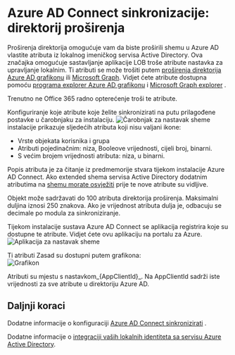 <properties
   pageTitle="Azure AD Connect sinkronizacije: direktorij proširenja | Microsoft Azure"
   description="U ovoj se temi opisuje značajku proširenja direktorija u Azure AD Connect."
   services="active-directory"
   documentationCenter=""
   authors="AndKjell"
   manager="femila"
   editor=""/>

<tags
   ms.service="active-directory"
   ms.devlang="na"
   ms.topic="article"
   ms.tgt_pltfrm="na"
   ms.workload="identity"
   ms.date="08/19/2016"
   ms.author="billmath"/>

# <a name="azure-ad-connect-sync-directory-extensions"></a>Azure AD Connect sinkronizacije: direktorij proširenja
Proširenja direktorija omogućuje vam da biste proširili shemu u Azure AD vlastite atributa iz lokalnog imeničkog servisa Active Directory. Ova značajka omogućuje sastavljanje aplikacije LOB troše atribute nastavka za upravljanje lokalnim. Ti atributi se može trošiti putem [proširenja direktorija Azure AD grafikonu](https://msdn.microsoft.com/Library/Azure/Ad/Graph/howto/azure-ad-graph-api-directory-schema-extensions) ili [Microsoft Graph](https://graph.microsoft.io/). Vidjet ćete atribute dostupna pomoću [programa explorer Azure AD grafikonu](https://graphexplorer.cloudapp.net) i [Microsoft Graph explorer](https://graphexplorer2.azurewebsites.net/) .

Trenutno ne Office 365 radno opterećenje troši te atribute.

Konfiguriranje koje atribute koje želite sinkronizirati na putu prilagođene postavke u čarobnjaku za instalaciju.
![Čarobnjak za nastavak sheme](./media/active-directory-aadconnectsync-feature-directory-extensions/extension2.png) instalacije prikazuje sljedećih atributa koji nisu valjani ikone:

- Vrste objekata korisnika i grupa
- Atributi pojedinačnim: niza, Booleove vrijednosti, cijeli broj, binarni.
- S većim brojem vrijednosti atributa: niza, u binarni.

Popis atributa je za čitanje iz predmemorije stvara tijekom instalacije Azure AD Connect. Ako extended shema servisa Active Directory dodatnim atributima na [shemu morate osvježiti](active-directory-aadconnectsync-installation-wizard.md#refresh-directory-schema) prije te nove atribute su vidljive.

Objekt može sadržavati do 100 atributa direktorija proširenja. Maksimalni duljina iznosi 250 znakova. Ako je vrijednost atributa dulja je, odbacuju se decimale po modula za sinkroniziranje.

Tijekom instalacije sustava Azure AD Connect se aplikacija registrira koje su dostupne te atribute. Vidjet ćete ovu aplikaciju na portalu za Azure.  
![Aplikacija za nastavak sheme](./media/active-directory-aadconnectsync-feature-directory-extensions/extension3.png)

Ti atributi Zasad su dostupni putem grafikona:  
![Grafikon](./media/active-directory-aadconnectsync-feature-directory-extensions/extension4.png)

Atributi su mjestu s nastavkom\_{AppClientId}\_. Na AppClientId sadrži iste vrijednosti za sve atribute u direktoriju Azure AD.

## <a name="next-steps"></a>Daljnji koraci
Dodatne informacije o konfiguraciji [Azure AD Connect sinkronizirati](active-directory-aadconnectsync-whatis.md) .

Dodatne informacije o [integraciji vaših lokalnih identiteta sa servisu Azure Active Directory](active-directory-aadconnect.md).
